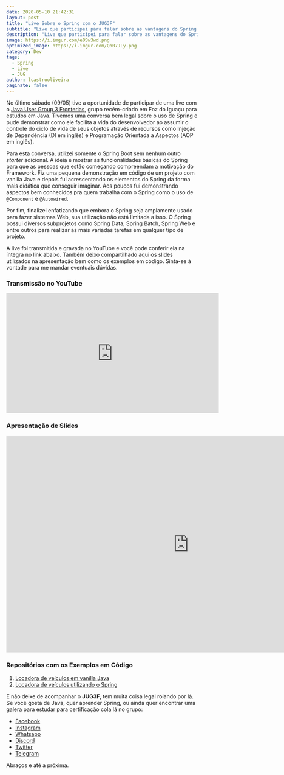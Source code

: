 ```yaml
---
date: 2020-05-10 21:42:31
layout: post
title: "Live Sobre o Spring com o JUG3F"
subtitle: "Live que participei para falar sobre as vantagens do Spring para o recém criado Java User Group 3 Fronteiras em Foz do Iguaçu"
description: "Live que participei para falar sobre as vantagens do Spring para o recém criado Java User Group 3 Fronteiras em Foz do Iguaçu"
image: https://i.imgur.com/e0Sw3wd.png
optimized_image: https://i.imgur.com/Qo07JLy.png
category: Dev
tags:
  - Spring
  - Live
  - JUG
author: lcastrooliveira
paginate: false
---
```


No último sábado (09/05) tive a oportunidade de participar de uma live com o [Java User Group 3 Fronterias](https://www.linkedin.com/groups/8926385/), grupo recém-criado em Foz do Iguaçu para estudos em Java. Tivemos uma conversa bem legal sobre o uso de Spring e pude demonstrar como ele facilita a vida do desenvolvedor ao assumir o controle do ciclo de vida de seus objetos através de recursos como Injeção de Dependência (DI em inglês) e Programação Orientada a Aspectos (AOP em inglês).

Para esta conversa, utilizei somente o Spring Boot sem nenhum outro _starter_ adicional. A ideia é mostrar as funcionalidades básicas do Spring para que as pessoas que estão começando compreendam a motivação do Framework. Fiz uma pequena demonstração em código de um projeto com vanilla Java e depois fui acrescentando os elementos do Spring da forma mais didática que conseguir imaginar. Aos poucos fui demonstrando aspectos bem conhecidos pra quem trabalha com o Spring como o uso de `@Component` e `@Autowired`.

Por fim, finalizei enfatizando que embora o Spring seja amplamente usado para fazer sistemas Web, sua utilização não está limitada a isso. O Spring possui diversos subprojetos como Spring Data, Spring Batch, Spring Web e entre outros para realizar as mais variadas tarefas em qualquer tipo de projeto.

A live foi transmitida e gravada no YouTube e você pode conferir ela na íntegra no link abaixo. Também deixo compartilhado aqui os slides utilizados na apresentação bem como os exemplos em código. Sinta-se à vontade para me mandar eventuais dúvidas.

### Transmissão no YouTube

<iframe width="560" height="315" src="https://www.youtube.com/embed/MYCDpQWIZVk" frameborder="0" allow="accelerometer; autoplay; encrypted-media; gyroscope; picture-in-picture" allowfullscreen></iframe>

### Apresentação de Slides

<iframe src="https://docs.google.com/presentation/d/e/2PACX-1vSGSOtlM5tZFa2vHD4eksf9x9eL7AU66buZiSdjAGnzESuDnxx9sH3dSucgWG1nYyT6A559SNkduKgz/embed?start=false&loop=false&delayms=3000" frameborder="0" width="960" height="569" allowfullscreen="true" mozallowfullscreen="true" webkitallowfullscreen="true"></iframe>

### Repositórios com os Exemplos em Código

1. [Locadora de veículos em vanilla Java ](https://github.com/lcastrooliveira/locadora_sem_spring)
2. [Locadora de veículos utilizando o Spring ](https://github.com/lcastrooliveira/locadora_com_spring)

E não deixe de acompanhar o **JUG3F**, tem muita coisa legal rolando por lá. Se você gosta de Java, quer aprender Spring, ou ainda quer encontrar uma galera para estudar para certificação cola lá no grupo:

- [Facebook](https://www.facebook.com/jug3fronteiras)
- [Instagram](https://www.instagram.com/jug3fronteiras/)
- [Whatsapp](https://chat.whatsapp.com/HRPwvmAmCfZ9cMfeODPRyV)
- [Discord](https://discord.gg/jd9sBcY)
- [Twitter](https://twitter.com/JUG3Fronteiras)
- [Telegram](https://t.me/joinchat/Ep8LMlWZzyrqi3BTkchhaw)

Abraços e até a próxima.
